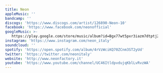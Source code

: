 ```yaml
---
title: Neon
appleMusic: ''
bandcamp: ''
discogs: 'https://www.discogs.com/artist/126890-Neon-10'
facebook: 'https://www.facebook.com/neonofficial'
googleMusic: >-
   https://play.google.com/store/music/album?id=Bgx77wt5pxr3iazm7dtptj2j2gu&tid=song-Trgwmsa3vwh65feyeiu2vp5tvui
instagram: 'https://www.instagram.com/neon_italy'
soundcloud: ''
spotify: 'https://open.spotify.com/album/4rVzWciKQ70ZCnm3ST2yUd'
twitter: 'https://twitter.com/neonitaly'
website: 'http://www.neonfactory.it'
youtube: 'https://www.youtube.com/channel/UC46ItldpvdujqKblLvRvzWA'
---
```

